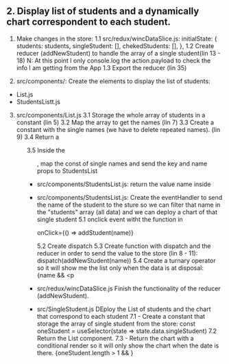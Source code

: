 ## 2. Display list of students and a dynamically chart correspondent to each student.

1. Make changes in the store:
   1.1 src/redux/wincDataSlice.js:
   initialState: {
   students: students,
   singleStudent: [],
   chekedStudents: [],
   },
   1.2 Create reducer (addNewStudent) to handle the array of a single student(lin 13 - 18)
   N: At this point I only console.log the action.payload to check the info I am getting from the App
   1.3 Export the reducer (lin 35)

2. src/components/: Create the elements to display the list of students:

- List.js
- StudentsListt.js

3. src/components/List.js
   3.1 Storage the whole array of students in a constant (lin 5)
   3.2 Map the array to get the names (lin 7)
   3.3 Create a constant with the single names (we have to delete repeated names). (lin 9)
   3.4 Return a <ul>
   3.5 Inside the <ul>, map the const of single names and send the key and name props to StudentsList

4. src/components/StudentsList.js:
   return the value name inside <p>

5. src/components/StudentsList.js: Create the eventHandler to send the name of the student to the sture so we can filter that name in the "students" array (all data) and we can deploy a chart of that single student
   5.1 onclick event witht the function in <p>
   onClick={() => addStudent(name)}

   5.2 Create dispatch
   5.3 Create function with dispatch and the reducer in order to send the value to the store (lin 8 - 11):
   dispatch(addNewStudent(name))
   5.4 Create a turnary operator so it will show me the list only when the data is at disposal:
   {name && <p

6. src/redux/wincDataSlice.js Finish the functionality of the reducer (addNewStudent).

7. src/SingleStudent.js DEploy the List of students and the chart that correspond to each student
   7.1 - Create a constant that storage the array of single student from the store:
   const oneStudent = useSelector(state => state.data.singleStudent)
   7.2 Return the List component.
   <List />
   7.3 - Return the chart with a conditional render so it will only show the chart when the date is there.
   {oneStudent.length > 1 && <Charts data={oneStudent} />}
